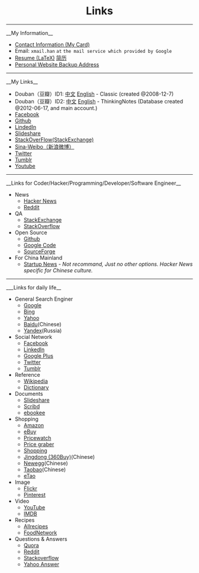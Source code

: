 <!DOCTYPE html PUBLIC "-//W3C//DTD XHTML 1.0 Transitional//EN" "http://www.w3.org/TR/xhtml1/DTD/xhtml1-transitional.dtd">
<?xml version="1.0" encoding="utf-8"?>
<html xmlns="http://www.w3.org/1999/xhtml" xml:lang="en" lang="en">
<head>
	<meta charset='utf-8'>
    <meta content='Links about me' name='description'>
    <meta content='Links' name='keywords'>
	<meta name="viewport" content="width=device-width, initial-scale=1.0, maximum-scale=1.0">
	<title>Links</title>
    <link id="MainCSS" type="text/css" rel="stylesheet" href="./static/stylesheets/main.css"/>
    <script type="text/javascript" src=""></script>
</head><body>
<div align="center"><h1>Links</h1></div>

<hr>
__My Information__

* [Contact Information (My Card)](./static/images/card.jpg)
* Email: `xmail.han` `at` `the mail service which provided by Google`
* [Resume (LaTeX)](./resume.pdf) [简历](./jianli.html)
* [Personal Website Backup Address](http://xuelianghan.github.com)

<hr>
__My Links__

* Douban（豆瓣）ID1: [中文](http://www.douban.com/people/3310247/) [English](http://translate.google.com.hk/translate?act=url&hl=en&ie=UTF8&prev=_t&sl=auto&tl=en&u=http://www.douban.com/people/3310247/) - Classic (created @2008-12-7)
* Douban（豆瓣）ID2: [中文](http://www.douban.com/people/62362375/) [English](http://translate.google.com.hk/translate?hl=en&ie=UTF8&prev=_t&sl=auto&tl=zh-CN&u=http://www.douban.com/people/62362375/) - ThinkingNotes (Database created @2012-06-17, and main account.)
* [Facebook](https://www.facebook.com/xueliang.han)
* [Github](https://github.com/XueliangHan)
* [LindedIn](http://www.linkedin.com/profile/view?id=193554159)
* [Slideshare](http://www.slideshare.net/XueliangHan)
* [StackOverFlow(StackExchange)](http://stackoverflow.com/users/1576184/albert)
* [Sina-Weibo（新浪微博）](http://www.weibo.com/u/1622975475)
* [Twitter](https://twitter.com/Xueliang_Han)
* [Tumblr](http://xuelianghan.tumblr.com)
* [Youtube](https://www.youtube.com/channel/UCk1iR3u2DwC-A0B4fW35RQg)


<hr>
__Links for Coder/Hacker/Programming/Developer/Software Engineer__

* News
  * [Hacker News](https://news.ycombinator.com/news)
  * [Reddit](https://www.reddit.com)
* QA
  * [StackExchange](http://www.stackexchange.com)
  * [StackOverflow](http://www.stackoverflow.com)
* Open Source
  * [Github](https://www.github.com)
  * [Google Code](https://code.google.com)
  * [SourceForge](https:www.sf.net)
* For China Mainland
  * [Startup News](https://news.dbanotes.net) - _Not recommand, Just no other options. Hacker News specific for Chinese culture._


<hr>
___Links for daily life__

* General Search Enginer
  * [Google](https://www.google.com)
  * [Bing](http://www.bing.com)
  * [Yahoo](http://www.yahoo.com)
  * [Baidu](http://www.baidu.com)(Chinese)
  * [Yandex](http://www.yandex.com)(Russia)
* Social Network
  * [Facebook](http://www.facebook.com)
  * [LinkedIn](http://www.linkedin.com)
  * [Google Plus](http://plus.google.com)
  * [Twitter](http://twitter.com)
  * [Tumblr](http://www.tumblr.com)
* Reference
  * [Wikipedia](http://www.wikipedia.com)
  * [Dictionary](http://www.dictionary.com)
* Documents
  * [Slideshare](http://www.slideshare.com)
  * [Scribd](http://www.scribd.com)
  * [ebookee](http://www.ebookee.org)
* Shopping
  * [Amazon](http://www.amazon.com)
  * [eBuy](http://www.ebuy.com)
  * [Pricewatch](http://www.pricewatch.com)
  * [Price graber](http://www.pricegraber.com)
  * [Shopping](http://www.shopping.com)
  * [Jingdong (360Buy)](http://www.jd.com)(Chinese)
  * [Newegg](http://www.newegg.com)(Chinese)
  * [Taobao](http://www.taobao.com)(Chinese)
  * [eTao](http://www.etao.com)
* Image
  * [Flickr](http://www.flickr.com)
  * [Pinterest](http://pinterest)
* Video
  * [YouTube](http://www.youtube.com)
  * [IMDB](http://www.imdb.com)
* Recipes
  * [Allrecipes](http:www.allrecipes.com)
  * [FoodNetwork](http://www.foodnetwork.com)
* Questions & Answers
  * [Quora](http://www.quora.com)
  * [Reddit](http://www.reddit.com)
  * [Stackoverflow](http://www.stackoverflow.com)
  * [Yahoo Answer](http:answers.yahoo.com)


<!-- Filkr. Google+, Path, Renren. Quora, Reddit, Pinboard/Delicious/Digg) -->
<!-- RenRen -->
<!-- Google+ -->    <!-- a href="">Google+</a> --> <!-- Linus use it -->
<!-- Path -->       <!-- a href="">Path</a> --> <!-- Life < 150 -->
<!-- QA(Question & Answer) -->
<!-- QA.Quora - Best Source for Knowledge     <a href="https://www.quora.com/Xueliang-Han"></a> -->
<!-- QA.Reddit - Reddit is Fun -->                <!-- a href="">Reddit</a> -->
<!-- Information Type -->
<!-- TEXT:Webpage - The webpage I marked. -->     <!-- Pinboard/Delicious -->
<!-- IMAGE:Photos -->                             <!-- My photos on filkr -->

</body></html>